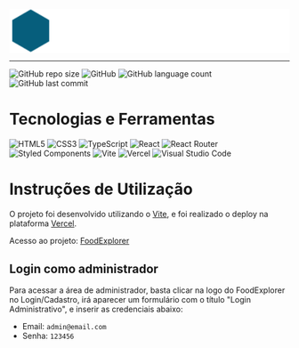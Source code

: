 <p align="center">
<img src="src/assets/logo.svg" align="center" width="700">
</p>

---

![GitHub repo size](https://img.shields.io/github/repo-size/davitorress/FoodExplorer-web)
![GitHub](https://img.shields.io/github/license/davitorress/FoodExplorer-web)
![GitHub language count](https://img.shields.io/github/languages/count/davitorress/FoodExplorer-web)
![GitHub last commit](https://img.shields.io/github/last-commit/davitorress/FoodExplorer-web)

# Tecnologias e Ferramentas

![HTML5](https://img.shields.io/badge/html5-%23E34F26.svg?style=for-the-badge&logo=html5&logoColor=white) ![CSS3](https://img.shields.io/badge/css3-%231572B6.svg?style=for-the-badge&logo=css3&logoColor=white) ![TypeScript](https://img.shields.io/badge/typescript-%23007ACC.svg?style=for-the-badge&logo=typescript&logoColor=white) ![React](https://img.shields.io/badge/react-%2320232a.svg?style=for-the-badge&logo=react&logoColor=%2361DAFB) ![React Router](https://img.shields.io/badge/React_Router-CA4245?style=for-the-badge&logo=react-router&logoColor=white) ![Styled Components](https://img.shields.io/badge/styled--components-DB7093?style=for-the-badge&logo=styled-components&logoColor=white) ![Vite](https://img.shields.io/badge/vite-%23646CFF.svg?style=for-the-badge&logo=vite&logoColor=white) ![Vercel](https://img.shields.io/badge/vercel-%23000000.svg?style=for-the-badge&logo=vercel&logoColor=white) ![Visual Studio Code](https://img.shields.io/badge/Visual%20Studio%20Code-0078d7.svg?style=for-the-badge&logo=visual-studio-code&logoColor=white)

# Instruções de Utilização

O projeto foi desenvolvido utilizando o [Vite](https://vitejs.dev/), e foi realizado o deploy na plataforma [Vercel](https://vercel.com/).

Acesso ao projeto: [FoodExplorer](https://dave-food-explorer-web.vercel.app/)

## Login como administrador

Para acessar a área de administrador, basta clicar na logo do FoodExplorer no Login/Cadastro, irá aparecer um formulário com o título "Login Administrativo", e inserir as credenciais abaixo:

- Email: `admin@email.com`
- Senha: `123456`
